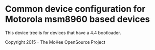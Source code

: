 Common device configuration for Motorola msm8960 based devices
==============================

This device tree is for devices that have a 4.4 bootloader.

Copyright 2015 - The MoKee OpenSource Project
